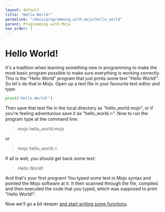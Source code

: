 ```yaml
---
layout: default
title: "Hello World!"
permalink: "/docs/programming_with_mojo/hello_world"
parent: Programming with Mojo
nav_order: 1
---
```


# Hello World!
It's a tradition when learning something new in programming to make the most basic program possible to make sure everything is working correctly. This is the "Hello World" program that just prints some text "Hello World!". So let's do that in Mojo. Open up a text file in your favourite text editor and type:
```python
print("Hello World!")
```

Then save that text file in the local directory as "hello_world.mojo", or if you're feeling adventurous save it as "hello_world.&#128293;". Now to run the program type at the command line:

> mojo hello_world.mojo

or

> mojo hello_world.&#128293;

If all is well, you should get back some text:

> Hello World!

And that's your first program! You typed some text in Mojo syntax and pointed the Mojo software at it. It then scanned through the file, compiled and then executed the code that you typed, which was supposed to print "Hello World!".

Now we'll go a bit deeper [and start writing some functions](./functions_in_mojo).